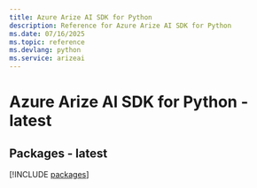 ```yaml
---
title: Azure Arize AI SDK for Python
description: Reference for Azure Arize AI SDK for Python
ms.date: 07/16/2025
ms.topic: reference
ms.devlang: python
ms.service: arizeai
---
```

# Azure Arize AI SDK for Python - latest
## Packages - latest
[!INCLUDE [packages](arize-ai-index.md)]